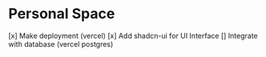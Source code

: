 # Personal Space
[x] Make deployment (vercel)
[x] Add shadcn-ui for UI Interface
[] Integrate with database (vercel postgres)
